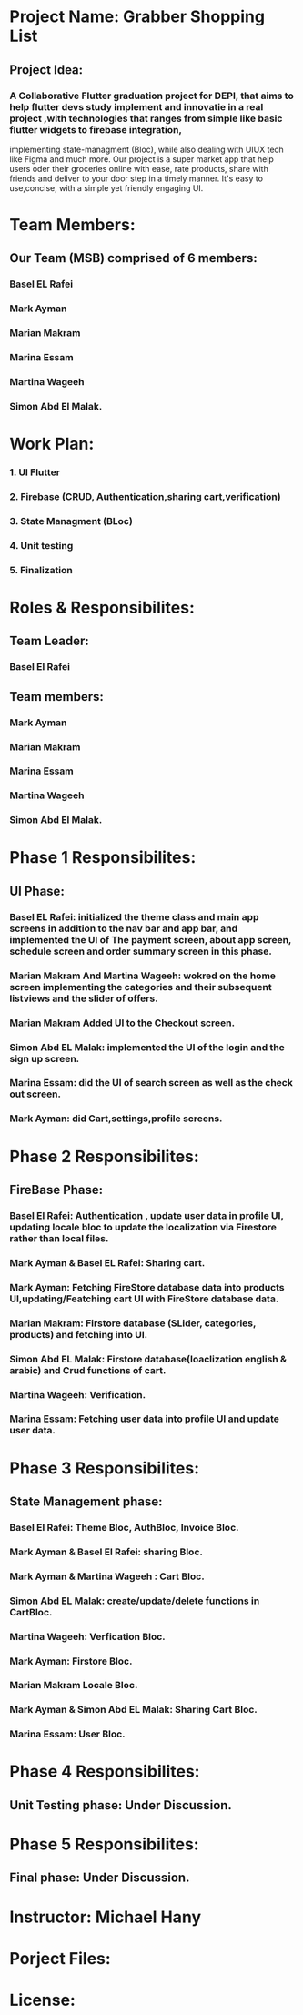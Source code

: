 # Project Name: Grabber Shopping List

## Project Idea:
### A Collaborative Flutter graduation project for DEPI, that aims to help flutter devs study implement and innovatie in a real project ,with technologies that ranges from simple like basic flutter widgets to firebase integration,
   implementing state-managment (Bloc), while also dealing with UIUX tech like Figma and much more. Our project is a super market app that help users oder their groceries online with ease, rate products, share with friends and deliver to your      door step in a timely manner.
   It's easy to use,concise, with a simple yet friendly engaging  UI.

# Team Members:
## Our Team (MSB) comprised of 6 members:
### Basel EL Rafei 
### Mark Ayman
### Marian Makram
### Marina Essam
### Martina Wageeh
### Simon Abd El Malak.

# Work Plan:
### 1. UI Flutter
### 2. Firebase (CRUD, Authentication,sharing cart,verification)
### 3. State Managment (BLoc)
### 4. Unit testing
### 5. Finalization

# Roles & Responsibilites:
## Team Leader:
### Basel El Rafei

## Team members:
### Mark Ayman
### Marian Makram
### Marina Essam
### Martina Wageeh
### Simon Abd El Malak.

# Phase 1 Responsibilites:
## UI Phase: 
### Basel EL Rafei: initialized  the theme class and main app screens in addition to the nav bar and app bar, and implemented the UI of The payment screen, about app screen, schedule screen and order summary screen in this phase.
### Marian Makram And Martina Wageeh: wokred on the home screen implementing the categories and their subsequent listviews and the slider of offers.
### Marian Makram Added UI to the Checkout screen. 
### Simon Abd EL Malak: implemented the UI of the login and the sign up screen.
### Marina Essam: did the UI of search screen as well as the check out screen.
### Mark Ayman: did Cart,settings,profile screens.

# Phase 2 Responsibilites:
## FireBase Phase:
### Basel El Rafei: Authentication , update user data in profile UI, updating locale bloc to update the localization via Firestore rather than local files.
### Mark Ayman & Basel EL Rafei: Sharing cart.
### Mark Ayman: Fetching FireStore database data into products UI,updating/Featching cart UI with FireStore database data.
### Marian Makram: Firstore database (SLider, categories, products) and fetching into UI.
### Simon Abd EL Malak: Firstore database(loaclization english & arabic) and Crud functions of cart.
### Martina Wageeh: Verification.
### Marina Essam: Fetching user data into profile UI and update user data.

# Phase 3 Responsibilites:
## State Management phase:
### Basel El Rafei: Theme Bloc, AuthBloc, Invoice Bloc.
### Mark Ayman & Basel El Rafei: sharing Bloc.
### Mark Ayman & Martina Wageeh : Cart Bloc.
### Simon Abd EL Malak: create/update/delete functions in CartBloc.
### Martina Wageeh: Verfication Bloc.
### Mark Ayman:  Firstore Bloc. 
### Marian Makram Locale Bloc.
### Mark Ayman & Simon Abd EL Malak: Sharing Cart Bloc.
### Marina Essam: User Bloc.

# Phase 4 Responsibilites:
## Unit Testing phase: Under Discussion.


# Phase 5 Responsibilites:
## Final phase: Under Discussion.



# Instructor: Michael Hany



# Porject Files:


# License:




